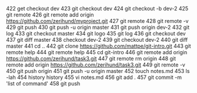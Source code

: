   422  get checkout dev
  423  git checkout dev
  424  git checkout -b dev-2
  425  git remote
  426  git remote add origin https://github.com/zerihund/myproject.git
  427  git remote
  428  git remote -v
  429  git push
  430  git push -u origin master
  431  git push origin dev-2
  432  git log
  433  git checkout master
  434  git logo
  435  git log
  436  git checkout dev
  437  git diff master
  438  checkout dev-2
  439  git checkout dev-2
  440  git diff master
  441  cd ..
  442  git clone https://github.com/mattpe/git-intro.git
  443  git remote help
  444  git remote help
  445  cd git-intro
  446  git remote add origin https://github.com/zerihund/task3.git
  447  git remote rm origin
  448  git remote add origin https://github.com/zerihund/task3.git
  449  git remote -v
  450  git push origin
  451  git push -u origin master
  452  touch notes.md
  453  ls -lah
  454  history
   history
  455  vi notes.md
  456  git add .
  457  git commit -m 'list of command'
  458  git push


